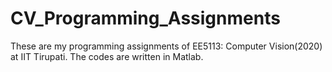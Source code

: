 # CV_Programming_Assignments
 These are my programming assignments of EE5113: Computer Vision(2020) at IIT Tirupati.
 The codes are written in Matlab.
